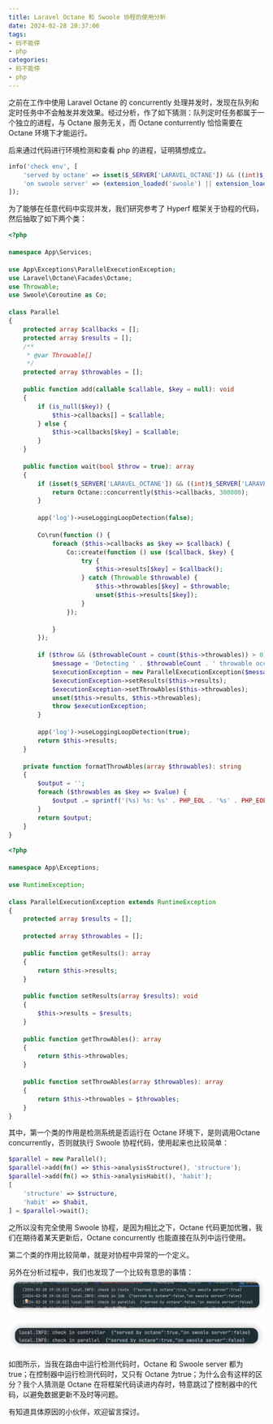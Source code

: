 ```yaml
---
title: Laravel Octane 和 Swoole 协程的使用分析
date: 2024-02-28 20:37:00
tags:
- 码不能停
- php
categories:
- 码不能停
- php
---
```


之前在工作中使用 Laravel Octane 的 concurrently 处理并发时，发现在队列和定时任务中不会触发并发效果。经过分析，作了如下猜测：队列定时任务都属于一个独立的进程，与 Octane 服务无关，而 Octane conturrently 恰恰需要在 Octane 环境下才能运行。

后来通过代码进行环境检测和查看 php 的进程，证明猜想成立。
```php
info('check env', [
    'served by octane' => isset($_SERVER['LARAVEL_OCTANE']) && ((int)$_SERVER['LARAVEL_OCTANE'] === 1),
    'on swoole server' => (extension_loaded('swoole') || extension_loaded('openswoole')) && app()->bound(Server::class)
]);
```

为了能够在任意代码中实现并发，我们研究参考了 Hyperf 框架关于协程的代码，然后抽取了如下两个类：
```php
<?php

namespace App\Services;

use App\Exceptions\ParallelExecutionException;
use Laravel\Octane\Facades\Octane;
use Throwable;
use Swoole\Coroutine as Co;

class Parallel
{
    protected array $callbacks = [];
    protected array $results = [];
    /**
     * @var Throwable[]
     */
    protected array $throwables = [];

    public function add(callable $callable, $key = null): void
    {
        if (is_null($key)) {
            $this->callbacks[] = $callable;
        } else {
            $this->callbacks[$key] = $callable;
        }
    }

    public function wait(bool $throw = true): array
    {
        if (isset($_SERVER['LARAVEL_OCTANE']) && ((int)$_SERVER['LARAVEL_OCTANE'] === 1)) {
            return Octane::concurrently($this->callbacks, 300000);
        }

        app('log')->useLoggingLoopDetection(false);
        
        Co\run(function () {
            foreach ($this->callbacks as $key => $callback) {
                Co::create(function () use ($callback, $key) {
                    try {
                        $this->results[$key] = $callback();
                    } catch (Throwable $throwable) {
                        $this->throwables[$key] = $throwable;
                        unset($this->results[$key]);
                    }
                });

            }
        });

        if ($throw && ($throwableCount = count($this->throwables)) > 0) {
            $message = 'Detecting ' . $throwableCount . ' throwable occurred during parallel execution:' . PHP_EOL . $this->formatThrowAbles($this->throwables);
            $executionException = new ParallelExecutionException($message);
            $executionException->setResults($this->results);
            $executionException->setThrowAbles($this->throwables);
            unset($this->results, $this->throwables);
            throw $executionException;
        }

        app('log')->useLoggingLoopDetection(true);
        return $this->results;
    }

    private function formatThrowAbles(array $throwables): string
    {
        $output = '';
        foreach ($throwables as $key => $value) {
            $output .= sprintf('(%s) %s: %s' . PHP_EOL . '%s' . PHP_EOL, $key, get_class($value), $value->getMessage(), $value->getTraceAsString());
        }
        return $output;
    }
}
```


```php
<?php

namespace App\Exceptions;

use RuntimeException;

class ParallelExecutionException extends RuntimeException
{
    protected array $results = [];

    protected array $throwables = [];

    public function getResults(): array
    {
        return $this->results;
    }

    public function setResults(array $results): void
    {
        $this->results = $results;
    }

    public function getThrowAbles(): array
    {
        return $this->throwables;
    }

    public function setThrowAbles(array $throwables): array
    {
        return $this->throwables = $throwables;
    }
}
```

其中，第一个类的作用是检测系统是否运行在 Octane 环境下，是则调用Octane concurrently，否则就执行 Swoole 协程代码，使用起来也比较简单：
```php
$parallel = new Parallel();
$parallel->add(fn() => $this->analysisStructure(), 'structure');
$parallel->add(fn() => $this->analysisHabit(), 'habit');
[
    'structure' => $structure,
    'habit' => $habit,
] = $parallel->wait();
```

之所以没有完全使用 Swoole 协程，是因为相比之下，Octane 代码更加优雅，我们在期待着某天更新后，Octane concurrently 也能直接在队列中运行使用。

第二个类的作用比较简单，就是对协程中异常的一个定义。

另外在分析过程中，我们也发现了一个比较有意思的事情：
![](/images/2024-02-28-swoole-check-1.jpg)

![](/images/2024-02-28-swoole-check-2.jpg)

 如图所示，当我在路由中运行检测代码时，Octane 和 Swoole server 都为 true；在控制器中运行检测代码时，又只有 Octane 为true；为什么会有这样的区分？我个人猜测是 Octane 在将框架代码读进内存时，特意跳过了控制器中的代码，以避免数据更新不及时等问题。
 
 有知道具体原因的小伙伴，欢迎留言探讨。